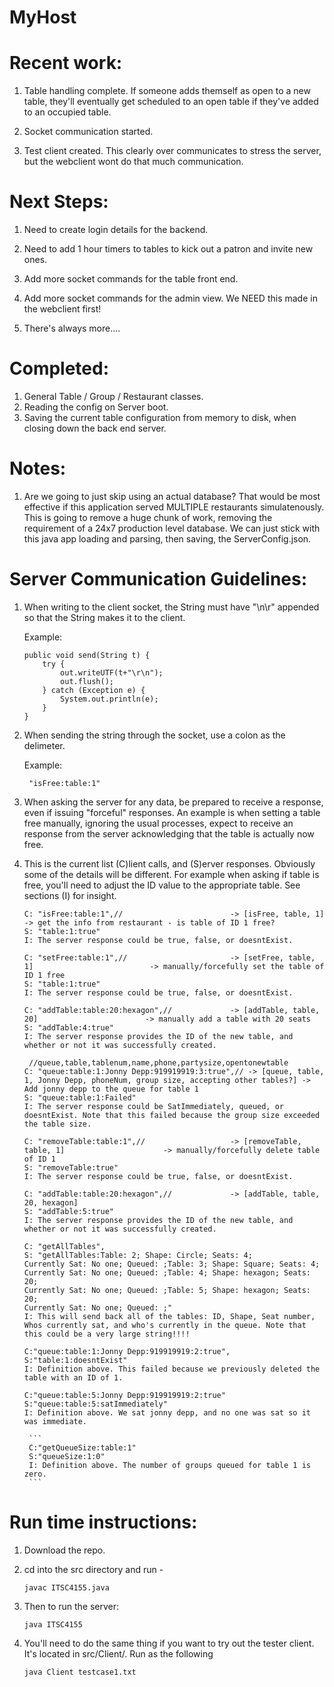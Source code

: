 # MyHost


Recent work:
============

1. Table handling complete. If someone adds themself as open to a new table, they'll eventually get scheduled to an open table
	if they've added to an occupied table. 

2. Socket communication started.

3. Test client created. This clearly over communicates to stress the server, but the webclient wont do that much communication.


Next Steps:
===========

1. Need to create login details for the backend. 

2. Need to add 1 hour timers to tables to kick out a patron and invite new ones. 

3. Add more socket commands for the table front end.

4. Add more socket commands for the admin view. We NEED this made in the webclient first! 

5. There's always more....

Completed:
==========

1. General Table / Group / Restaurant classes.
2. Reading the config on Server boot.
3. Saving the current table configuration from memory to disk, when closing down the back end server.


Notes:
======

1. Are we going to just skip using an actual database? That would be most effective if this application served MULTIPLE restaurants simulatenously. 
   This is going to remove a huge chunk of work, removing the requirement of a 24x7 production level database. We can just stick with this java app
   loading and parsing, then saving, the ServerConfig.json. 


Server Communication Guidelines:
================================

1. When writing to the client socket, the String must have "\n\r" appended so that the String makes it to the client.

	Example:
	```
	public void send(String t) {
		try {
			out.writeUTF(t+"\r\n");
			out.flush();
		} catch (Exception e) {
			System.out.println(e);
		}
	}
	```

2. When sending the string through the socket, use a colon as the delimeter.

	Example:

		"isFree:table:1"


3. When asking the server for any data, be prepared to receive a response, even if issuing "forceful" responses.
	An example is when setting a table free manually, ignoring the usual processes, expect to receive an response from the server 
	acknowledging that the table is actually now free. 


4. This is the current list (C)lient calls, and (S)erver responses. Obviously some of the details will be different. For example when asking
	if table is free, you'll need to adjust the ID value to the appropriate table. See sections (I) for insight. 

	```
	C: "isFree:table:1",//                        -> [isFree, table, 1]                           -> get the info from restaurant - is table of ID 1 free? 
	S: "table:1:true"
	I: The server response could be true, false, or doesntExist.
	```

	```
	C: "setFree:table:1",//                       -> [setFree, table, 1]                          -> manually/forcefully set the table of ID 1 free
	S: "table:1:true"
	I: The server response could be true, false, or doesntExist.
	```

	```
	C: "addTable:table:20:hexagon",//             -> [addTable, table, 20]                        -> manually add a table with 20 seats
	S: "addTable:4:true"
	I: The server response provides the ID of the new table, and whether or not it was successfully created.
	```

	```
	 //queue,table,tablenum,name,phone,partysize,opentonewtable
	C: "queue:table:1:Jonny Depp:919919919:3:true",// -> [queue, table, 1, Jonny Depp, phoneNum, group size, accepting other tables?] -> Add jonny depp to the queue for table 1
	S: "queue:table:1:Failed"
	I: The server response could be SatImmediately, queued, or doesntExist. Note that this failed because the group size exceeded the table size.
	```

	```
	C: "removeTable:table:1",//                   -> [removeTable, table, 1]                      -> manually/forcefully delete table of ID 1
	S: "removeTable:true"
	I: The server response could be true, false, or doesntExist.
	```

	```
	C: "addTable:table:20:hexagon",//             -> [addTable, table, 20, hexagon]
	S: "addTable:5:true"
	I: The server response provides the ID of the new table, and whether or not it was successfully created.
	```

	```
	C: "getAllTables",
	S: "getAllTables:Table: 2; Shape: Circle; Seats: 4;
	Currently Sat: No one; Queued: ;Table: 3; Shape: Square; Seats: 4;
	Currently Sat: No one; Queued: ;Table: 4; Shape: hexagon; Seats: 20;
	Currently Sat: No one; Queued: ;Table: 5; Shape: hexagon; Seats: 20;
	Currently Sat: No one; Queued: ;"
	I: This will send back all of the tables: ID, Shape, Seat number, Whos currently sat, and who's currently in the queue. Note that this could be a very large string!!!!
	```

	```
	C:"queue:table:1:Jonny Depp:919919919:2:true",
	S:"table:1:doesntExist"
	I: Definition above. This failed because we previously deleted the table with an ID of 1.
	```

	```
	C:"queue:table:5:Jonny Depp:919919919:2:true"
	S:"queue:table:5:satImmediately"
	I: Definition above. We sat jonny depp, and no one was sat so it was immediate. 
	```

        ```
        C:"getQueueSize:table:1"
        S:"queueSize:1:0"
        I: Definition above. The number of groups queued for table 1 is zero. 
        ```




Run time instructions:
======================

1. Download the repo.

2. cd into the src directory and run - 

	```
	javac ITSC4155.java
	```

3. Then to run the server:

	```
	java ITSC4155
	```

4. You'll need to do the same thing if you want to try out the tester client. It's located in src/Client/. Run as the following

	```
	java Client testcase1.txt
	```





